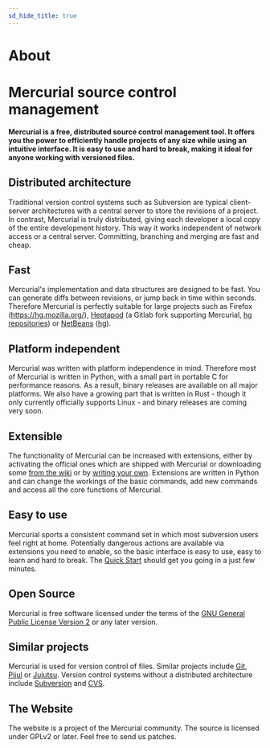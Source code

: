```yaml
---
sd_hide_title: true
---
```


# About

# Mercurial source control management

**Mercurial is a free, distributed source control management tool. It offers you the
power to efficiently handle projects of any size while using an intuitive interface. It
is easy to use and hard to break, making it ideal for anyone working with versioned
files.**

## Distributed architecture

Traditional version control systems such as Subversion are typical client-server
architectures with a central server to store the revisions of a project. In contrast,
Mercurial is truly distributed, giving each developer a local copy of the entire
development history. This way it works independent of network access or a central server.
Committing, branching and merging are fast and cheap.

## Fast

Mercurial's implementation and data structures are designed to be fast. You can generate
diffs between revisions, or jump back in time within seconds. Therefore Mercurial is
perfectly suitable for large projects such as Firefox (https://hg.mozilla.org/),
[Heptapod] (a Gitlab fork supporting Mercurial,
[hg repositories](https://foss.heptapod.net/heptapod/)) or [NetBeans]
([hg](https://netbeans.apache.org/wiki/main/netbeansdevelopperfaq/DevFaqAccessSourcesUsingMercurial/)).

## Platform independent

Mercurial was written with platform independence in mind. Therefore most of Mercurial is
written in Python, with a small part in portable C for performance reasons. As a result,
binary releases are available on all major platforms. We also have a growing part that is
written in Rust - though it only currently officially supports Linux - and binary
releases are coming very soon.

## Extensible

The functionality of Mercurial can be increased with extensions, either by activating the
official ones which are shipped with Mercurial or downloading some
[from the wiki](https://www.mercurial-scm.org/wiki/UsingExtensions) or by
[writing your own](https://www.mercurial-scm.org/wiki/WritingExtensions). Extensions are
written in Python and can change the workings of the basic commands, add new commands and
access all the core functions of Mercurial.

## Easy to use

Mercurial sports a consistent command set in which most subversion users feel right at
home. Potentially dangerous actions are available via extensions you need to enable, so
the basic interface is easy to use, easy to learn and hard to break. The
[Quick Start](./quickstart.md) should get you going in a just few minutes.

## Open Source

Mercurial is free software licensed under the terms of the
[GNU General Public License Version 2](http://www.gnu.org/licenses/gpl-2.0.txt) or any
later version.

## Similar projects

Mercurial is used for version control of files. Similar projects include [Git], [Pijul]
or [Jujutsu]. Version control systems without a distributed architecture include
[Subversion] and [CVS].

## The Website

The website is a project of the Mercurial community. The source is licensed under GPLv2
or later. Feel free to send us patches.

[cvs]: https://www.nongnu.org/cvs/
[git]: https://git-scm.com/
[heptapod]: https://heptapod.net/
[jujutsu]: https://github.com/jj-vcs/jj
[netbeans]: https://en.wikipedia.org/wiki/NetBeans
[pijul]: https://pijul.org/
[subversion]: https://subversion.apache.org/
